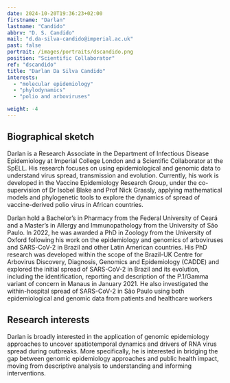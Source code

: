```yaml
---
date: 2024-10-20T19:36:23+02:00
firstname: "Darlan"
lastname: "Candido"
abbrv: "D. S. Candido"
mail: "d.da-silva-candido@imperial.ac.uk"
past: false
portrait: /images/portraits/dscandido.png
position: "Scientific Collaborator"
ref: "dscandido"
title: "Darlan Da Silva Candido"
interests:
  - "molecular epidemiology"
  - "phylodynamics"
  - "polio and arboviruses"

weight: -4
---
```


## Biographical sketch

Darlan is a Research Associate in the Department of Infectious Disease Epidemiology at Imperial College London and a Scientific Collaborator at the SpELL. His research focuses on using epidemiological and genomic data to understand virus spread, transmission and evolution. Currently, his work is developed in the Vaccine Epidemiology Research Group, under the co-supervision of Dr Isobel Blake and Prof Nick Grassly, applying mathematical models and phylogenetic tools to explore the dynamics of spread of vaccine-derived polio virus in African countries.

Darlan hold a Bachelor’s in Pharmacy from the Federal University of Ceará and a Master’s in Allergy and Immunopathology from the University of São Paulo. In 2022, he was awarded a PhD in Zoology from the University of Oxford following his work on the epidemiology and genomics of arboviruses and SARS-CoV-2 in Brazil and other Latin American countries. His PhD research was developed within the scope of the Brazil-UK Centre for Arbovirus Discovery, Diagnosis, Genomics and Epidemiology (CADDE) and explored the initial spread of SARS-CoV-2 in Brazil and its evolution, including the identification, reporting and description of the P.1/Gamma variant of concern in Manaus in January 2021. He also investigated the within-hospital spread of SARS-CoV-2 in São Paulo using both epidemiological and genomic data from patients and healthcare workers

## Research interests

Darlan is broadly interested in the application of genomic epidemiology approaches to uncover spatiotemporal dynamics and drivers of RNA virus spread during outbreaks. More specifically, he is interested in bridging the gap between genomic epidemiology approaches and public health impact, moving from descriptive analysis to understanding and informing interventions.

